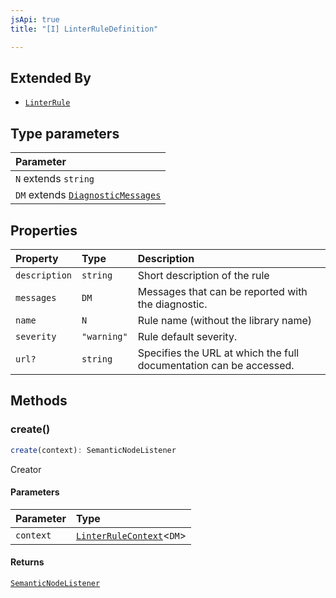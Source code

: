 ```yaml
---
jsApi: true
title: "[I] LinterRuleDefinition"

---
```

## Extended By

- [`LinterRule`](LinterRule.md)

## Type parameters

| Parameter |
| :------ |
| `N` extends `string` |
| `DM` extends [`DiagnosticMessages`](DiagnosticMessages.md) |

## Properties

| Property | Type | Description |
| :------ | :------ | :------ |
| `description` | `string` | Short description of the rule |
| `messages` | `DM` | Messages that can be reported with the diagnostic. |
| `name` | `N` | Rule name (without the library name) |
| `severity` | `"warning"` | Rule default severity. |
| `url?` | `string` | Specifies the URL at which the full documentation can be accessed. |

## Methods

### create()

```ts
create(context): SemanticNodeListener
```

Creator

#### Parameters

| Parameter | Type |
| :------ | :------ |
| `context` | [`LinterRuleContext`](LinterRuleContext.md)<`DM`\> |

#### Returns

[`SemanticNodeListener`](../type-aliases/SemanticNodeListener.md)
